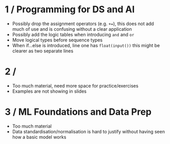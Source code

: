 # 1 / Programming for DS and AI
*   Possibly drop the assignment operators (e.g. `+=`), this does not add much of use and is confusing without a clear application
*   Possibly add the logic tables when introducing `and` and `or`
*   Move logical types before sequence types
*   When if...else is introduced, line one has `float(input())` this might be clearer as two separate lines

# 2 / 
*   Too much material, need more space for practice/exercises
*   Examples are not showing in slides

# 3 / ML Foundations and Data Prep
*   Too much material
*   Data standardisation/normalisation is hard to justify without having seen how a basic model works

